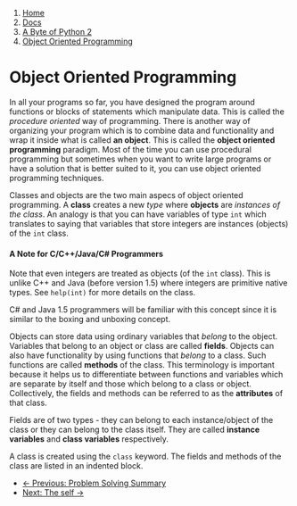 <!-- -
Title: A Byte of Python 2: Object Oriented Programming
Author: Swaroop C H
Editor: Marios Zindilis
First Published: 2003
Last Updated: 2014-04-06
- -->

<ol class='breadcrumb' itemprop='breadcrumb'>
	<li><a href="/">Home</a></li>
	<li><a href="/docs/">Docs</a></li>
	<li><a href="/docs/a-byte-of-python-2/">A Byte of Python 2</a></li>
	<li><a href="/docs/a-byte-of-python-2/object-oriented/">Object Oriented Programming</a></li>
</ol>

Object Oriented Programming
===========================

In all your programs so far, you have designed the program around functions or 
blocks of statements which manipulate data. This is called the *procedure oriented* 
way of programming. There is another way of organizing your program which is to 
combine data and functionality and wrap it inside what is called **an object**. 
This is called the **object oriented programming** paradigm. Most of the time 
you can use procedural programming but sometimes when you want to write large 
programs or have a solution that is better suited to it, you can use object 
oriented programming techniques.

Classes and objects are the two main aspecs of object oriented programming. A 
**class** creates a new *type* where **objects** are *instances of the class*. 
An analogy is that you can have variables of type `int` which translates to 
saying that variables that store integers are instances (objects) of the `int` 
class.

<aside class="alert alert-info">
<h4><b>A Note for C/C++/Java/C# Programmers</b></h4>
<p>Note that even integers are treated as objects (of the <code>int</code> 
class). This is unlike C++ and Java (before version 1.5) where integers are 
primitive native types. See <code>help(int)</code> for more details on the 
class.</p>
<p>C# and Java 1.5 programmers will be familiar with this concept since it is 
similar to the boxing and unboxing concept.</p></aside>

Objects can store data using ordinary variables that *belong* to the object. 
Variables that belong to an object or class are called **fields**. Objects can 
also have functionality by using functions that *belong* to a class. Such 
functions are called **methods** of the class. This terminology is important 
because it helps us to differentiate between functions and variables which are 
separate by itself and those which belong to a class or object. Collectively, 
the fields and methods can be referred to as the **attributes** of that class.

Fields are of two types - they can belong to each instance/object of the class 
or they can belong to the class itself. They are called **instance variables** 
and **class variables** respectively.

A class is created using the `class` keyword. The fields and methods of the 
class are listed in an indented block. 

<ul class='pager'>
	<li class='previous'><a href='/docs/a-byte-of-python-2/problem-solving/summary.html'>&larr; Previous: Problem Solving Summary</a></li>
	<li class='next'><a href='/docs/a-byte-of-python-2/object-oriented/self.html'>Next: The self &rarr;</a></li>
</ul>
